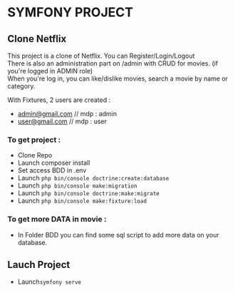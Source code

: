 # SYMFONY PROJECT

## Clone Netflix
This project is a clone of Netflix.
You can Register/Login/Logout <br>
There is also an administration part on /admin with CRUD for movies. (if you're logged in ADMIN role)<br>
When you're log in, you can like/dislike movies, search a movie by name or category.<br>

With Fixtures, 2 users are created :
+ admin@gmail.com // mdp : admin
+ user@gmail.com // mdp : user

### To get project :
- Clone Repo
- Launch composer install
- Set access BDD in .env
- Launch ```php bin/console doctrine:create:database```
- Launch ```php bin/console make:migration```
- Launch ```php bin/console doctrine:make:migrate```
- Launch ```php bin/console make:fixture:load```

### To get more DATA in movie :
- In Folder BDD you can find some sql script to add more data on your database.

## Lauch Project 
- Launch```symfony serve```
